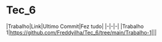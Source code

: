 # Tec_6

|Trabalho|Link|Ultimo Commit|Fez tudo|
|-|-|-|
|Trabalho 1|https://github.com/Freddyilha/Tec_6/tree/main/Trabalho-1|||
